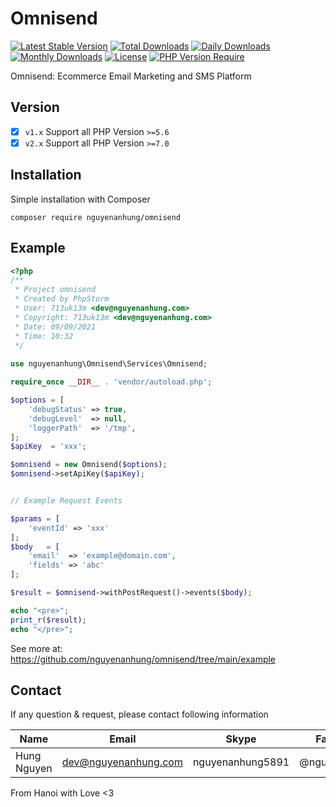 # Omnisend

[![Latest Stable Version](https://img.shields.io/packagist/v/nguyenanhung/omnisend.svg?style=flat-square)](https://packagist.org/packages/nguyenanhung/omnisend)
[![Total Downloads](https://img.shields.io/packagist/dt/nguyenanhung/omnisend.svg?style=flat-square)](https://packagist.org/packages/nguyenanhung/omnisend)
[![Daily Downloads](https://img.shields.io/packagist/dd/nguyenanhung/omnisend.svg?style=flat-square)](https://packagist.org/packages/nguyenanhung/omnisend)
[![Monthly Downloads](https://img.shields.io/packagist/dm/nguyenanhung/omnisend.svg?style=flat-square)](https://packagist.org/packages/nguyenanhung/omnisend)
[![License](https://img.shields.io/packagist/l/nguyenanhung/omnisend.svg?style=flat-square)](https://packagist.org/packages/nguyenanhung/omnisend)
[![PHP Version Require](https://img.shields.io/packagist/dependency-v/nguyenanhung/omnisend/php)](https://packagist.org/packages/nguyenanhung/omnisend)

Omnisend: Ecommerce Email Marketing and SMS Platform

## Version

- [x] `v1.x` Support all PHP Version `>=5.6`
- [x] `v2.x` Support all PHP Version `>=7.0`

## Installation

Simple installation with Composer

```shell
composer require nguyenanhung/omnisend
```

## Example

```php
<?php
/**
 * Project omnisend
 * Created by PhpStorm
 * User: 713uk13m <dev@nguyenanhung.com>
 * Copyright: 713uk13m <dev@nguyenanhung.com>
 * Date: 09/09/2021
 * Time: 10:32
 */
 
use nguyenanhung\Omnisend\Services\Omnisend;

require_once __DIR__ . 'vendor/autoload.php';

$options = [
    'debugStatus' => true,
    'debugLevel'  => null,
    'loggerPath'  => '/tmp',
];
$apiKey  = 'xxx';

$omnisend = new Omnisend($options);
$omnisend->setApiKey($apiKey);


// Example Request Events

$params = [
    'eventId' => 'xxx'
];
$body   = [
    'email'  => 'example@domain.com',
    'fields' => 'abc'
];

$result = $omnisend->withPostRequest()->events($body);

echo "<pre>";
print_r($result);
echo "</pre>";
```

See more at: https://github.com/nguyenanhung/omnisend/tree/main/example

## Contact

If any question & request, please contact following information

| Name        | Email                | Skype            | Facebook      |
| ----------- | -------------------- | ---------------- | ------------- |
| Hung Nguyen | dev@nguyenanhung.com | nguyenanhung5891 | @nguyenanhung |

From Hanoi with Love <3
